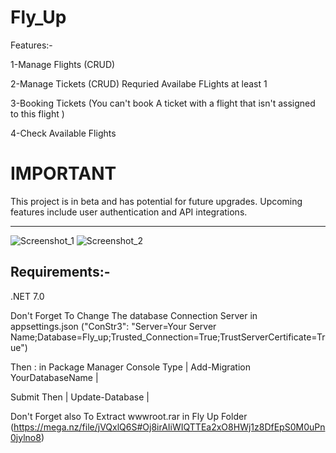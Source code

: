 # Fly_Up
Features:-

1-Manage Flights (CRUD) 

2-Manage Tickets (CRUD) Requried Availabe FLights at least 1

3-Booking Tickets (You can't book A ticket with a flight that isn't assigned to this flight )

4-Check Available Flights 


# IMPORTANT
This project is in beta and has potential for future upgrades. Upcoming features include user authentication and API integrations.

___________________________________________________________

![Screenshot_1](https://github.com/user-attachments/assets/8f72a869-10a2-4380-9a2b-99e1a64260a3)
![Screenshot_2](https://github.com/user-attachments/assets/121f1584-2884-480d-942c-0fa84121235b)

Requirements:-
--------------
.NET 7.0

Don't Forget To Change The database Connection Server in appsettings.json ("ConStr3": "Server=Your Server Name;Database=Fly_up;Trusted_Connection=True;TrustServerCertificate=True")

Then : in Package Manager Console Type | Add-Migration YourDatabaseName |

Submit Then | Update-Database |

Don't Forget also To Extract wwwroot.rar in Fly Up Folder (https://mega.nz/file/jVQxlQ6S#Oj8irAIiWIQTTEa2xO8HWj1z8DfEpS0M0uPn0jylno8)






